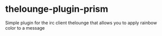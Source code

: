 # thelounge-plugin-prism
Simple plugin for the irc client thelounge that allows you to apply rainbow color to a message
